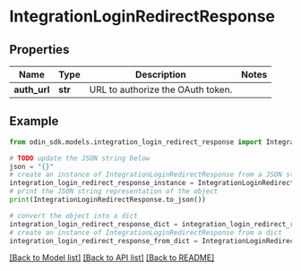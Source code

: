 # IntegrationLoginRedirectResponse


## Properties

Name | Type | Description | Notes
------------ | ------------- | ------------- | -------------
**auth_url** | **str** | URL to authorize the OAuth token. | 

## Example

```python
from odin_sdk.models.integration_login_redirect_response import IntegrationLoginRedirectResponse

# TODO update the JSON string below
json = "{}"
# create an instance of IntegrationLoginRedirectResponse from a JSON string
integration_login_redirect_response_instance = IntegrationLoginRedirectResponse.from_json(json)
# print the JSON string representation of the object
print(IntegrationLoginRedirectResponse.to_json())

# convert the object into a dict
integration_login_redirect_response_dict = integration_login_redirect_response_instance.to_dict()
# create an instance of IntegrationLoginRedirectResponse from a dict
integration_login_redirect_response_from_dict = IntegrationLoginRedirectResponse.from_dict(integration_login_redirect_response_dict)
```
[[Back to Model list]](../README.md#documentation-for-models) [[Back to API list]](../README.md#documentation-for-api-endpoints) [[Back to README]](../README.md)


